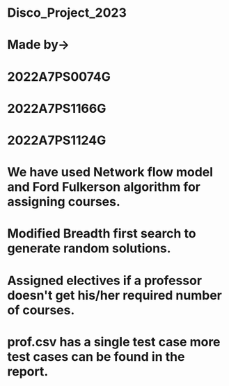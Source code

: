 # Disco_Project_2023
# Made by->
# 2022A7PS0074G
# 2022A7PS1166G
# 2022A7PS1124G
# We have used Network flow model and Ford Fulkerson algorithm for assigning courses.
# Modified Breadth first search to generate random solutions.
# Assigned electives if a professor doesn't get his/her required number of courses.
# prof.csv has a single test case more test cases can be found in the report.
